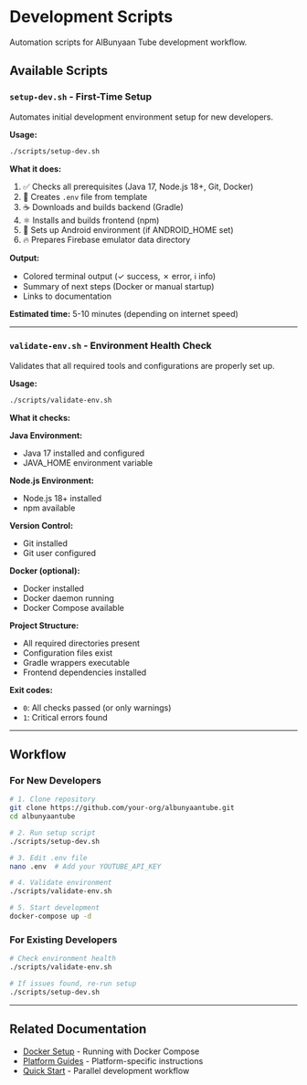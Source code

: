 # Development Scripts

Automation scripts for AlBunyaan Tube development workflow.

## Available Scripts

### `setup-dev.sh` - First-Time Setup

Automates initial development environment setup for new developers.

**Usage:**
```bash
./scripts/setup-dev.sh
```

**What it does:**
1. ✅ Checks all prerequisites (Java 17, Node.js 18+, Git, Docker)
2. 📝 Creates `.env` file from template
3. ☕ Downloads and builds backend (Gradle)
4. ⚛️ Installs and builds frontend (npm)
5. 🤖 Sets up Android environment (if ANDROID_HOME set)
6. 🔥 Prepares Firebase emulator data directory

**Output:**
- Colored terminal output (✓ success, ✗ error, ℹ info)
- Summary of next steps (Docker or manual startup)
- Links to documentation

**Estimated time:** 5-10 minutes (depending on internet speed)

---

### `validate-env.sh` - Environment Health Check

Validates that all required tools and configurations are properly set up.

**Usage:**
```bash
./scripts/validate-env.sh
```

**What it checks:**

**Java Environment:**
- Java 17 installed and configured
- JAVA_HOME environment variable

**Node.js Environment:**
- Node.js 18+ installed
- npm available

**Version Control:**
- Git installed
- Git user configured

**Docker (optional):**
- Docker installed
- Docker daemon running
- Docker Compose available

**Project Structure:**
- All required directories present
- Configuration files exist
- Gradle wrappers executable
- Frontend dependencies installed

**Exit codes:**
- `0`: All checks passed (or only warnings)
- `1`: Critical errors found

---

## Workflow

### For New Developers

```bash
# 1. Clone repository
git clone https://github.com/your-org/albunyaantube.git
cd albunyaantube

# 2. Run setup script
./scripts/setup-dev.sh

# 3. Edit .env file
nano .env  # Add your YOUTUBE_API_KEY

# 4. Validate environment
./scripts/validate-env.sh

# 5. Start development
docker-compose up -d
```

### For Existing Developers

```bash
# Check environment health
./scripts/validate-env.sh

# If issues found, re-run setup
./scripts/setup-dev.sh
```

---

## Related Documentation

- [Docker Setup](../docs/DOCKER_SETUP.md) - Running with Docker Compose
- [Platform Guides](../docs/PLATFORM_GUIDES.md) - Platform-specific instructions
- [Quick Start](../docs/QUICK_START_PARALLEL_WORK.md) - Parallel development workflow
